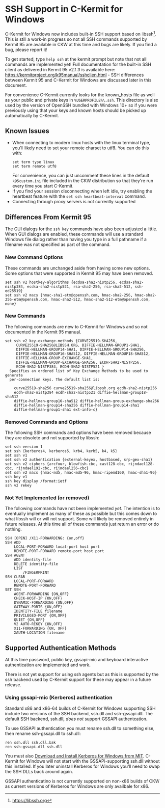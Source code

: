 # SSH Support in C-Kermit for Windows

C-Kermit for Windows now includes built-in SSH support based on libssh[^1]. This
is still a work-in progress so not all SSH commands supported by Kermit 95 are
available in CKW at this time and bugs are likely. If you find a bug, please
report it!

To get started, type `help ssh` at the kermit prompt but note that not all
commands are implemented yet! Full documentation for the built-in SSH client
as delivered in Kermit 95 v2.1.3 is available here: 
https://kermitproject.org/k95manual/sshclien.html - SSH differences between
Kermit 95 and C-Kermit for Windows are discussed later in this document.

For convenience C-Kermit currently looks for the known_hosts file as well as 
your public and private keys in `%USERPROFILE%\.ssh`. This directory is also
used by the version of OpenSSH bundled with Windows 10+ so if you were
previously using that your keys and known hosts should be picked up
automatically by C-Kermit.

## Known Issues

* When connecting to modern linux hosts with the linux terminal type, you'll
  likely need to set your remote charset to utf8. You can do this with: 
  ```
  set term type linux
  set term remote utf8
  ```
  For convenience, you can just uncomment these lines in the default
  `k95custom.ini` file included in the CKW distribution so that they're run 
  every time you start C-Kermit.
* If you find your session disconnecting when left idle, try enabling the
  heartbeat feature with the `set ssh heartbeat-interval` command.
* Connecting through proxy servers is not currently supported

## Differences From Kermit 95

The GUI dialogs for the `ssh key` commands have also been adjusted a little. 
When GUI dialogs are enabled, these commands will use a standard Windows file
dialog rather than having you type in a full pathname if a filename was not
specified as part of the command.

### New Command Options
These commands are unchanged aside from having some new options. Some options
that were supported in Kermit 95 may have been removed.

```
set ssh v2 hostkey-algorithms {ecdsa-sha2-nistp256, ecdsa-sha2-nistp384, ecdsa-sha2-nistp521, rsa-sha2-256, rsa-sha2-512, ssh-ed25519}
set ssh v2 macs {hmac-sha1-etm@openssh.com, hmac-sha2-256, hmac-sha2-256-etm@openssh.com, hmac-sha2-512, hmac-sha2-512-etm@openssh.com, none}
```

### New Commands
The following commands are new to C-Kermit for Windows and so not documented in
the Kermit 95 manual.

```
set ssh v2 key-exchange-methods {CURVE25519-SHA256,
     CURVE25519-SHA256@LIBSSH.ORG, DIFFIE-HELLMAN-GROUP1-SHA1,
     DIFFIE-HELLMAN-GROUP14-SHA1, DIFFIE-HELLMAN-GROUP14-SHA256,
     DIFFIE-HELLMAN-GROUP16-SHA512, DIFFIE-HELLMAN-GROUP18-SHA512,
     DIFFIE-HELLMAN-GROUP-EXCHANGE-SHA1,
     DIFFIE-HELLMAN-GROUP-EXCHANGE-SHA256, ECDH-SHA2-NISTP256,
     ECDH-SHA2-NISTP384, ECDH-SHA2-NISTP521 }
  Specifies an ordered list of Key Exchange Methods to be used to generate
  per-connection keys. The default list is:

    curve25519-sha256 curve25519-sha256@libssh.org ecdh-sha2-nistp256
    ecdh-sha2-nistp384 ecdh-sha2-nistp521 diffie-hellman-group18-sha512
    diffie-hellman-group16-sha512 diffie-hellman-group-exchange-sha256
    diffie-hellman-group14-sha256 diffie-hellman-group14-sha1
    diffie-hellman-group1-sha1 ext-info-c}
```

### Removed Commands and Options
The following SSH commands and options have been removed because they are
obsolete and not supported by libssh:

```
set ssh version 1
set ssh {kerberos4, kerberos5, krb4, kerb5, k4, k5}
set ssh v1
set ssh v2 authentication {external-keyex, hostbased, srp-gex-sha1}
set ssh v2 ciphers {arcfour, blowfish-cbc, cast128-cbc, rijndael128-cbc, rijndael192-cbc, rijndael256-cbc}
set ssh v2 macs {hmac-md5, hmac-md5-96, hmac-ripemd160, hmac-sha1-96}
ssh key v1
ssh key display /format:ietf
ssh v2 rekey
```

### Not Yet Implemented (or removed)
The following commands have not been implemented _yet_. The intention is to
eventually implement as many of these as possible but this comes down to what
libssh will or will not support. Some will likely be removed entirely in future
releases. At this time all of these commands just return an error or do nothing.

```
SSH [OPEN] /X11-FORWARDING: {on,off}
SSH ADD
    LOCAL-PORT-FORWARD local-port host port
    REMOTE-PORT-FORWARD remote-port host port
SSH AGENT    
    ADD identity-file
    DELETE identity-file
    LIST
        /FINGERPRINT
SSH CLEAR
    LOCAL-PORT-FORWARD
    REMOTE-PORT-FORWARD
SET SSH
    AGENT-FORWARDING {ON,OFF}
    CHECK-HOST-IP {ON,OFF}
    DYNAMIC-FORWARDING {ON,OFF}
    GATEWAY-PORTS {ON,OFF}
    IDENTITY-FILE filename
    PRIVILEGED-PORT {ON,OFF}
    QUIET {ON,OFF}
    V2 AUTO-REKEY {ON,OFF}
    X11-FORWARDING {ON, OFF}
    XAUTH-LOCATION filename
```

## Supported Authentication Methods

At this time password, public key, gssapi-mic and keyboard interactive 
authentication are implemented and work.

There is not yet support for using ssh agents but as this is supported by the 
ssh backend used by C-Kermit support for these may appear in a future release.

### Using gssapi-mic (Kerberos) authentication

Standard x86 and x86-64 builds of C-Kermit for Windows supporting SSH include
two versions of the SSH backend, ssh.dll and ssh-gssapi.dll. The default SSH 
backend, ssh.dll, *does not* support GSSAPI authentcation.

To use GSSAPI authentication you must rename ssh.dll to something else, then
rename ssh-gssapi.dll to ssh.dll:
```
ren ssh.dll ssh.dll.bak
ren ssh-gssapi.dll ssh.dll
```

You must also [Download and Install Kerberos for Windows from MIT](http://web.mit.edu/kerberos/dist/index.html).
C-Kermit for Windows will not start with the GSSAPI-supporting ssh.dll without
this installed. If you later uninstall Kerberos for Windows you'll need to swap
the SSH DLLs back around again.

GSSAPI authenticatino is not currently supported on non-x86 builds of CKW as
current versions of Kerberos for Windows are only availbale for x86.

[^1]: https://libssh.org